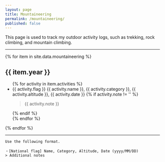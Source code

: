 ```yaml
---
layout: page
title: Mountaineering
permalink: /mountaineering/
published: false
---
```


This page is used to track my outdoor activity logs, such as trekking, rock climbing, and mountain climbing.

---

{% for item in site.data.mountaineering %}
<h2>{{ item.year }}</h2>
<ul>
{% for activity in item.activities %}
<li>{{ activity.flag }} {{ activity.name }}, {{ activity.category }}, {{ activity.altitude }}, {{ activity.date }}
{% if activity.note != '' %}
<blockquote><p>{{ activity.note }}</p></blockquote>
{% endif %}
</li>
{% endfor %}
</ul>
{% endfor %}

---

```
Use the following format.

・[National flag] Name, Category, Altitude, Date (yyyy/MM/DD)
> Additional notes
```

